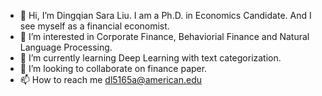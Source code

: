 - 👋 Hi, I’m Dingqian Sara Liu. I am a Ph.D. in Economics Candidate. And I see myself as a financial economist.
- 👀 I’m interested in Corporate Finance, Behaviorial Finance and Natural Language Processing.
- 🌱 I’m currently learning Deep Learning with text categorization.
- 💞️ I’m looking to collaborate on finance paper.
- 📫 How to reach me dl5165a@american.edu

<!---
DingqianL/DingqianL is a ✨ special ✨ repository because its `README.md` (this file) appears on your GitHub profile.
You can click the Preview link to take a look at your changes.
--->
